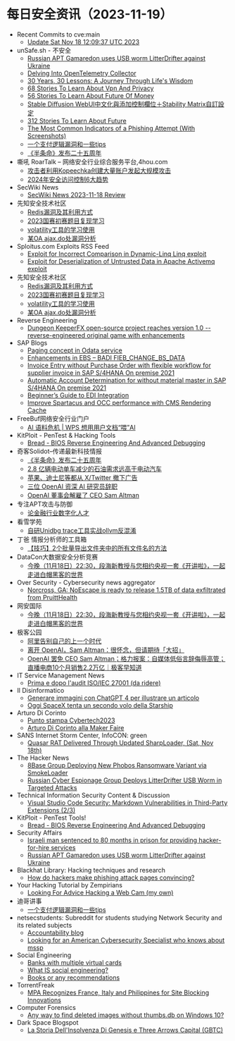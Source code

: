# 每日安全资讯（2023-11-19）

- Recent Commits to cve:main
  - [Update Sat Nov 18 12:09:37 UTC 2023](https://github.com/trickest/cve/commit/43816927a75d5d963fb4f9d65ba03e47079e5a6c)
- unSafe.sh - 不安全
  - [Russian APT Gamaredon uses USB worm LitterDrifter against Ukraine](https://buaq.net/go-198841.html)
  - [Delving Into OpenTelemetry Collector](https://buaq.net/go-198855.html)
  - [30 Years, 30 Lessons: A Journey Through Life's Wisdom](https://buaq.net/go-198856.html)
  - [68 Stories To Learn About Vpn And Privacy](https://buaq.net/go-198857.html)
  - [56 Stories To Learn About Future Of Money](https://buaq.net/go-198858.html)
  - [Stable Diffusion WebUI中文化與添加控制欄位＋Stability Matrix自訂設定](https://buaq.net/go-198840.html)
  - [312 Stories To Learn About Future](https://buaq.net/go-198861.html)
  - [The Most Common Indicators of a Phishing Attempt (With Screenshots)](https://buaq.net/go-198864.html)
  - [一个支付逻辑漏洞和一些tips](https://buaq.net/go-198836.html)
  - [《半条命》发布二十五周年](https://buaq.net/go-198843.html)
- 嘶吼 RoarTalk – 网络安全行业综合服务平台,4hou.com
  - [攻击者利用Kopeechka创建大量账户发起大规模攻击](https://www.4hou.com/posts/9AzP)
  - [2024年安全访问控制6大趋势](https://www.4hou.com/posts/onoN)
- SecWiki News
  - [SecWiki News 2023-11-18 Review](http://www.sec-wiki.com/?2023-11-18)
- 先知安全技术社区
  - [Redis漏洞及其利用方式](https://xz.aliyun.com/t/13071)
  - [2023国赛初赛题目复现学习](https://xz.aliyun.com/t/13070)
  - [volatility工具的学习使用](https://xz.aliyun.com/t/13067)
  - [某OA ajax.do处漏洞分析](https://xz.aliyun.com/t/13064)
- Sploitus.com Exploits RSS Feed
  - [Exploit for Incorrect Comparison in Dynamic-Linq Linq exploit](https://sploitus.com/exploit?id=0628E3C3-44C0-5F5A-B560-49E1BFBB5A22&utm_source=rss&utm_medium=rss)
  - [Exploit for Deserialization of Untrusted Data in Apache Activemq exploit](https://sploitus.com/exploit?id=4A3A24A8-60BB-5987-9260-1D3FE5D80BA8&utm_source=rss&utm_medium=rss)
- 先知安全技术社区
  - [Redis漏洞及其利用方式](https://xz.aliyun.com/t/13071)
  - [2023国赛初赛题目复现学习](https://xz.aliyun.com/t/13070)
  - [volatility工具的学习使用](https://xz.aliyun.com/t/13067)
  - [某OA ajax.do处漏洞分析](https://xz.aliyun.com/t/13064)
- Reverse Engineering
  - [Dungeon KeeperFX open-source project reaches version 1.0 -- reverse-engineered original game with enhancements](https://www.reddit.com/r/ReverseEngineering/comments/17xxw8k/dungeon_keeperfx_opensource_project_reaches/)
- SAP Blogs
  - [Paging concept in Odata service](https://blogs.sap.com/2023/11/18/paging-concept-in-odata-service/)
  - [Enhancements in EBS – BADI FIEB_CHANGE_BS_DATA](https://blogs.sap.com/2023/11/18/enhancements-in-ebs-badi-fieb_change_bs_data/)
  - [Invoice Entry without Purchase Order with flexible workflow for supplier invoice in SAP S/4HANA On premise 2021](https://blogs.sap.com/2023/11/18/invoice-entry-without-purchase-order-with-flexible-workflow-for-supplier-invoice-in-sap-s-4hana-on-premise-2021/)
  - [Automatic Account Determination for without material master in SAP S/4HANA On premise 2021](https://blogs.sap.com/2023/11/18/automatic-account-determination-for-without-material-master-in-sap-s-4hana-on-premise-2021/)
  - [Beginner’s Guide to EDI Integration](https://blogs.sap.com/2023/11/18/beginners-guide-to-edi-integration/)
  - [Improve Spartacus and OCC performance with CMS Rendering Cache](https://blogs.sap.com/2023/11/18/improve-spartacus-and-occ-performance-with-cms-rendering-caching/)
- FreeBuf网络安全行业门户
  - [AI 语料危机 | WPS 想用用户文档“喂”AI](https://www.freebuf.com/news/384243.html)
- KitPloit - PenTest & Hacking Tools
  - [Bread - BIOS Reverse Engineering And Advanced Debugging](http://www.kitploit.com/2023/11/bread-bios-reverse-engineering-and.html)
- 奇客Solidot–传递最新科技情报
  - [《半条命》发布二十五周年](https://www.solidot.org/story?sid=76659)
  - [2.8 亿辆电动单车减少的石油需求远高于电动汽车](https://www.solidot.org/story?sid=76658)
  - [苹果、迪士尼等都从 X/Twitter 撤下广告](https://www.solidot.org/story?sid=76657)
  - [三位 OpenAI 资深 AI 研究员辞职](https://www.solidot.org/story?sid=76656)
  - [OpenAI 董事会解雇了 CEO Sam Altman](https://www.solidot.org/story?sid=76655)
- 专注APT攻击与防御
  - [论金融行业数字化人才](https://micropoor.blogspot.com/2023/11/blog-post_18.html)
- 看雪学苑
  - [自研Unidbg trace工具实战ollvm反混淆](https://mp.weixin.qq.com/s?__biz=MjM5NTc2MDYxMw==&mid=2458528764&idx=1&sn=763f334b243afadb238cb5bb15bfce29&chksm=b18d1b7686fa9260e4c62e93e545b248a66fcde4adb11edc20b96ef526a98e03644af5e02b8b&scene=58&subscene=0#rd)
- 丁爸 情报分析师的工具箱
  - [【技巧】2个批量导出文件夹中的所有文件名的方法](https://mp.weixin.qq.com/s?__biz=MzI2MTE0NTE3Mw==&mid=2651140630&idx=1&sn=7f6ad96a5c439034db9b27ba7f922ecc&chksm=f1af452cc6d8cc3a71ca56a021d41a4e6b9e631015486f0b6cd7fd2987c185d0cefd1023fd5a&scene=58&subscene=0#rd)
- DataCon大数据安全分析竞赛
  - [今晚（11月18日）22:30，段海新教授与您相约央视一套《开讲啦》，一起走进白帽黑客的世界](https://mp.weixin.qq.com/s?__biz=MzU5Njg1NzMyNw==&mid=2247487623&idx=1&sn=b18500d3a56ce23d439cb924b87598fb&chksm=fe5d0807c92a81110d5b8c07dccbbc2a78b11aa67e9a7e5bcca745eb1977332b7669a093ac38&scene=58&subscene=0#rd)
- Over Security - Cybersecurity news aggregator
  - [Norcross, GA: NoEscape is ready to release 1.5TB of data exfiltrated from PruittHealth](https://www.suspectfile.com/norcross-ga-noescape-is-ready-to-release-1-5tb-of-data-exfiltrated-from-pruitthealth/)
- 网安国际
  - [今晚（11月18日）22:30，段海新教授与您相约央视一套《开讲啦》，一起走进白帽黑客的世界](https://mp.weixin.qq.com/s?__biz=MzA4ODYzMjU0NQ==&mid=2652314319&idx=1&sn=d3f31756a427a01732b00e6769fbe142&chksm=8bc48741bcb30e57900c2780c23097e31ca713bd7268fde908b882f9230e8812fd1bb42100e6&scene=58&subscene=0#rd)
- 极客公园
  - [阿里告别自己的上一个时代](https://mp.weixin.qq.com/s?__biz=MTMwNDMwODQ0MQ==&mid=2653021834&idx=1&sn=f267b483fcb0325d4d7672de6f0f43f1&chksm=7e549b3c4923122a639cff2660b10a1e7ee42d65cdea6182766a5c2cb532d7c0ee4aa5e0c64d&scene=58&subscene=0#rd)
  - [离开 OpenAI，Sam Altman：很怀念，但请期待「大招」](https://mp.weixin.qq.com/s?__biz=MTMwNDMwODQ0MQ==&mid=2653021832&idx=1&sn=bb017df56e741a9711245d068a123217&chksm=7e549b3e4923122830a61c37db0fa6d2a8d2ef397f5650d33c7514ad2dc7e4c6972ffd1a1bb6&scene=58&subscene=0#rd)
  - [OpenAI 罢免 CEO Sam Altman；格力报案：自媒体低俗言辞侮辱高管；直播电商10个月销售2.2万亿｜极客早知道](https://mp.weixin.qq.com/s?__biz=MTMwNDMwODQ0MQ==&mid=2653021832&idx=2&sn=274a0858390b7624ee82ae309565bc1d&chksm=7e549b3e4923122879abed6568a33597afd31961c328ac6fb0d74a787553a3970364937790e3&scene=58&subscene=0#rd)
- IT Service Management News
  - [Prima e dopo l'audit ISO/IEC 27001 (da ridere)](http://blog.cesaregallotti.it/2023/11/prima-e-dopo-laudit-isoiec-27001-da.html)
- Il Disinformatico
  - [Generare immagini con ChatGPT 4 per illustrare un articolo](http://attivissimo.blogspot.com/2023/11/generare-immagini-con-chatgpt-4.html)
  - [Oggi SpaceX tenta un secondo volo della Starship](http://attivissimo.blogspot.com/2023/11/oggi-spacex-tenta-un-secondo-volo-della.html)
- Arturo Di Corinto
  - [Punto stampa Cybertech2023](https://dicorinto.it/eventi/conferenze/punto-stampa-cybertech2023/)
  - [Arturo Di Corinto alla Maker Faire](https://dicorinto.it/eventi/conferenze/arturo-di-corinto-alla-maker-faire/)
- SANS Internet Storm Center, InfoCON: green
  - [Quasar RAT Delivered Through Updated SharpLoader, (Sat, Nov 18th)](https://isc.sans.edu/diary/rss/30414)
- The Hacker News
  - [8Base Group Deploying New Phobos Ransomware Variant via SmokeLoader](https://thehackernews.com/2023/11/8base-group-deploying-new-phobos.html)
  - [Russian Cyber Espionage Group Deploys LitterDrifter USB Worm in Targeted Attacks](https://thehackernews.com/2023/11/russian-cyber-espionage-group-deploys.html)
- Technical Information Security Content & Discussion
  - [Visual Studio Code Security: Markdown Vulnerabilities in Third-Party Extensions (2/3)](https://www.reddit.com/r/netsec/comments/17y7utm/visual_studio_code_security_markdown/)
- KitPloit - PenTest Tools!
  - [Bread - BIOS Reverse Engineering And Advanced Debugging](http://www.kitploit.com/2023/11/bread-bios-reverse-engineering-and.html)
- Security Affairs
  - [Israeli man sentenced to 80 months in prison for providing hacker-for-hire services](https://securityaffairs.com/154378/cyber-crime/man-spear-phishing-sentenced.html)
  - [Russian APT Gamaredon uses USB worm LitterDrifter against Ukraine](https://securityaffairs.com/154362/apt/gamaredon-apt-litterdrifter-usb.html)
- Blackhat Library: Hacking techniques and research
  - [How do hackers make phishing attack pages convincing?](https://www.reddit.com/r/blackhat/comments/17ybsmd/how_do_hackers_make_phishing_attack_pages/)
- Your Hacking Tutorial by Zempirians
  - [Looking For Advice Hacking a Web Cam (my own)](https://www.reddit.com/r/HowToHack/comments/17xx94p/looking_for_advice_hacking_a_web_cam_my_own/)
- 迪哥讲事
  - [一个支付逻辑漏洞和一些tips](https://mp.weixin.qq.com/s?__biz=MzIzMTIzNTM0MA==&mid=2247492625&idx=1&sn=ad3648d202a3af0352e1527a2f3b0449&chksm=e8a5ee72dfd26764595c57802dd2d5e1967d2f67fb24983bf86faa3a39521ba313648503db96&scene=58&subscene=0#rd)
- netsecstudents: Subreddit for students studying Network Security and its related subjects
  - [Accountability blog](https://www.reddit.com/r/netsecstudents/comments/17yhvsk/accountability_blog/)
  - [Looking for an American Cybersecurity Specialist who knows about mssp](https://www.reddit.com/r/netsecstudents/comments/17y14eo/looking_for_an_american_cybersecurity_specialist/)
- Social Engineering
  - [Banks with multiple virtual cards](https://www.reddit.com/r/SocialEngineering/comments/17y436m/banks_with_multiple_virtual_cards/)
  - [What IS social engineering?](https://www.reddit.com/r/SocialEngineering/comments/17y2hdp/what_is_social_engineering/)
  - [Books or any recommendations](https://www.reddit.com/r/SocialEngineering/comments/17xtvhe/books_or_any_recommendations/)
- TorrentFreak
  - [MPA Recognizes France, Italy and Philippines for Site Blocking Innovations](https://torrentfreak.com/mpa-recognizes-france-italy-and-philippines-for-site-blocking-innovations-231118/)
- Computer Forensics
  - [Any way to find deleted images without thumbs.db on Windows 10?](https://www.reddit.com/r/computerforensics/comments/17y6e71/any_way_to_find_deleted_images_without_thumbsdb/)
- Dark Space Blogspot
  - [La Storia Dell'Insolvenza Di Genesis e Three Arrows Capital (GBTC)](http://darkwhite666.blogspot.com/2023/11/la-storia-dellinsolvenza-di-genesis-e.html)
